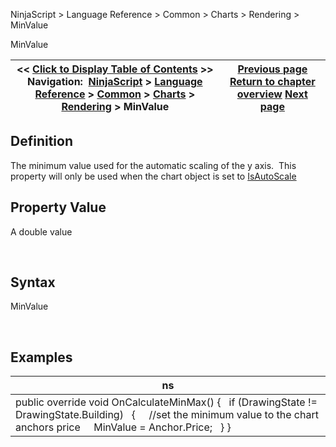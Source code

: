 ﻿


NinjaScript \> Language Reference \> Common \> Charts \> Rendering \> MinValue






















MinValue







| \<\< [Click to Display Table of Contents](minvalue.md) \>\> **Navigation:**     [NinjaScript](ninjascript.md) \> [Language Reference](language_reference_wip.md) \> [Common](common.md) \> [Charts](chart.md) \> [Rendering](rendering.md) \> MinValue | [Previous page](maxvalue.md) [Return to chapter overview](rendering.md) [Next page](oncalculateminmax.md) |
| --- | --- |











## Definition


The minimum value used for the automatic scaling of the y axis.  This property will only be used when the chart object is set to [IsAutoScale](isautoscale.md)


## 


## Property Value


A double value


 


## Syntax


MinValue


 


## Examples




| ns |
| --- |
| public override void OnCalculateMinMax() {    if (DrawingState !\= DrawingState.Building)    {      //set the minimum value to the chart anchors price      MinValue \= Anchor.Price;    } } |









